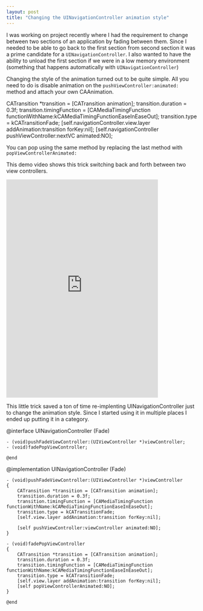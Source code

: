 ```yaml
--- 
layout: post 
title: "Changing the UINavigationController animation style"
---
```


I was working on project recently where I had the requirement to change between two sections of an application by fading between them. Since I needed to be able to go back to the first section from second section it was a prime candidate for a `UINavigationController`. I also wanted to have the ability to unload the first section if we were in a low memory environment (something that happens automatically with `UINavigationController`)

Changing the style of the animation turned out to be quite simple. All you need to do is disable animation on the `pushViewController:animated:` method and attach your own CAAnimation.

<noscript>
	CATransition *transition = [CATransition animation];
	transition.duration = 0.3f;
	transition.timingFunction = [CAMediaTimingFunction functionWithName:kCAMediaTimingFunctionEaseInEaseOut];
	transition.type = kCATransitionFade;
	[self.navigationController.view.layer addAnimation:transition forKey:nil];
	[self.navigationController pushViewController:nextVC animated:NO];
</noscript>
<script src="https://gist.github.com/1545353.js?file=demo.m"></script>

You can pop using the same method by replacing the last method with `popViewControllerAnimated:`

This demo video shows this trick switching back and forth between two view controllers.

<iframe src="http://player.vimeo.com/video/34415080?title=0&amp;byline=0&amp;portrait=0" width="400" height="576" frameborder="0" webkitAllowFullScreen mozallowfullscreen allowFullScreen></iframe>

This little trick saved a ton of time re-implenting UINavigationController just to change the animation style. Since I started using it in multiple places I ended up putting it in a category.

<noscript>
	@interface UINavigationController (Fade)

	- (void)pushFadeViewController:(UIViewController *)viewController;
	- (void)fadePopViewController;

	@end
</noscript>
<script src="https://gist.github.com/1545353.js?file=UINavigationControllerFade.h"></script>

<noscript>
	@implementation UINavigationController (Fade)

	- (void)pushFadeViewController:(UIViewController *)viewController
	{
	    CATransition *transition = [CATransition animation];
	    transition.duration = 0.3f;
	    transition.timingFunction = [CAMediaTimingFunction functionWithName:kCAMediaTimingFunctionEaseInEaseOut];
	    transition.type = kCATransitionFade;
		[self.view.layer addAnimation:transition forKey:nil];

		[self pushViewController:viewController animated:NO];
	}

	- (void)fadePopViewController
	{
		CATransition *transition = [CATransition animation];
	    transition.duration = 0.3f;
	    transition.timingFunction = [CAMediaTimingFunction functionWithName:kCAMediaTimingFunctionEaseInEaseOut];
	    transition.type = kCATransitionFade;
		[self.view.layer addAnimation:transition forKey:nil];
		[self popViewControllerAnimated:NO];
	}

	@end
</noscript>
<script src="https://gist.github.com/1545353.js?file=UINavigationControllerFade.m"></script>